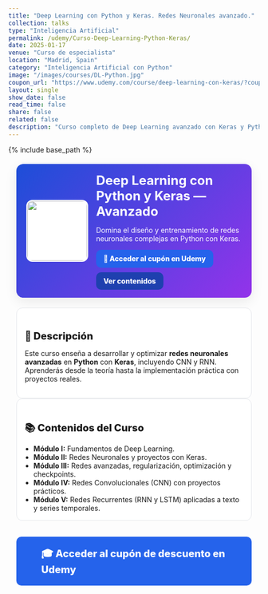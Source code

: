 ```yaml
---
title: "Deep Learning con Python y Keras. Redes Neuronales avanzado."
collection: talks
type: "Inteligencia Artificial"
permalink: /udemy/Curso-Deep-Learning-Python-Keras/
date: 2025-01-17
venue: "Curso de especialista"
location: "Madrid, Spain"
category: "Inteligencia Artificial con Python"
image: "/images/courses/DL-Python.jpg"
coupon_url: "https://www.udemy.com/course/deep-learning-con-keras/?couponCode=AGO_2025"
layout: single
show_date: false
read_time: false
share: false
related: false
description: "Curso completo de Deep Learning avanzado con Keras y Python. Diseña y entrena redes neuronales desde cero con proyectos reales."
---
```


{% include base_path %}

<!-- ✅ SEO -->
<link rel="canonical" href="{{ site.url }}{{ page.permalink }}">
<meta name="robots" content="index,follow">
<meta name="description" content="Curso de Deep Learning avanzado con Python y Keras. Aprende CNN, RNN, optimización y redes avanzadas con proyectos reales.">

<!-- ✅ OG / Twitter -->
<meta property="og:title" content="Deep Learning con Python y Keras — Avanzado">
<meta property="og:description" content="Domina el Deep Learning con Python y Keras. CNN, RNN, optimización y redes avanzadas con proyectos prácticos.">
<meta property="og:type" content="website">
<meta property="og:url" content="{{ site.url }}{{ page.permalink }}">
<meta property="og:image" content="{{ site.url }}{{ page.image }}">
<meta property="og:image:width" content="1200"><meta property="og:image:height" content="630">

<meta name="twitter:card" content="summary_large_image">
<meta name="twitter:title" content="Deep Learning con Python y Keras — Avanzado">
<meta name="twitter:description" content="Curso avanzado con Python y Keras. CNN, RNN, optimización y redes neuronales complejas.">
<meta name="twitter:image" content="{{ site.url }}{{ page.image }}">

<!-- ✅ JSON-LD -->
<script type="application/ld+json">
{
  "@context":"https://schema.org",
  "@type":"Course",
  "name":"Deep Learning con Python y Keras. Redes Neuronales avanzado.",
  "description":"Curso completo de Deep Learning avanzado con Keras y Python. Diseña y entrena redes neuronales desde cero con proyectos reales.",
  "provider":{"@type":"Organization","name":"Udemy","sameAs":"https://www.udemy.com"},
  "educationalCredentialAwarded":"Certificado de finalización",
  "inLanguage":"es",
  "url":"{{ page.coupon_url }}",
  "image":"{{ site.url }}{{ page.image }}",
  "isAccessibleForFree":false,
  "hasCourseInstance":{
    "@type":"CourseInstance",
    "name":"Deep Learning con Python y Keras — Avanzado",
    "courseMode":"online",
    "courseWorkload":"PT15H",
    "inLanguage":"es",
    "startDate":"2025-01-01",
    "endDate":"2025-12-31",
    "eventAttendanceMode":"https://schema.org/OnlineEventAttendanceMode",
    "eventStatus":"https://schema.org/EventScheduled",
    "location":{"@type":"VirtualLocation","url":"https://www.udemy.com"},
    "organizer":{"@type":"Organization","name":"Udemy","url":"https://www.udemy.com"},
    "performer":{"@type":"Person","name":"Manuel Castillo-Cara","url":"https://www.manuelcastillo.eu/"},
    "offers":{
      "@type":"Offer",
      "url":"{{ page.coupon_url }}",
      "priceCurrency":"USD",
      "price":"12.00",
      "availability":"https://schema.org/InStock",
      "validFrom":"2025-04-01",
      "category":"Education"
    }
  }
}
</script>

<!-- 🎨 Estilos -->
<style>
  :root{
    --ink:#1f2937; --bd:#e5e7eb; --card:#fff;
    --cta:#2563eb; --cta-hover:#1d4ed8;
  }
  .course-wrap{max-width:1050px;margin:0 auto;padding:0 1rem}
  .course-hero{
    display:flex;gap:1rem;align-items:center;flex-wrap:wrap;
    background:linear-gradient(135deg,#1d4ed8 0%, #9333ea 100%);
    color:#fff;border-radius:14px;padding:1rem 1.25rem;margin:1.25rem 0;
    box-shadow:0 8px 24px rgba(0,0,0,.08);
  }
  .course-hero img{width:120px;height:120px;object-fit:cover;border-radius:12px;background:#fff;border:2px solid rgba(255,255,255,.7)}
  .course-hero h1{font-size:1.6rem;margin:.1rem 0 .3rem}
  .hero-actions{display:flex;gap:.6rem;flex-wrap:wrap;margin-top:.8rem}
  .btn{padding:.65em 1.05em;border-radius:10px;font-weight:800;text-decoration:none;transition:.15s}
  .btn-primary{background:var(--cta);color:#fff}
  .btn-primary:hover{background:var(--cta-hover)}
  .btn-ghost{background:#1e40af;color:#fff}
  .btn-ghost:hover{background:#1e3a8a}
  .card{background:var(--card);border:1px solid var(--bd);border-radius:12px;padding:1rem}
  .section-title{font-size:1.25rem;font-weight:800;margin-bottom:.8rem}
  .list{margin:.35rem 0 0;padding-left:1.1rem}
  .cta-center{display:flex;justify-content:center;margin:2rem 0}
  .cta-center .btn-primary{padding:1em 2.5em;font-size:1.25rem}
  .page__taxonomy,.page__meta{display:none!important}
</style>

<div class="course-wrap">

  <!-- HERO -->
  <section class="course-hero">
    <img src="{{ page.image }}" alt="Curso Deep Learning con Python y Keras">
    <div style="flex:1">
      <h1>Deep Learning con Python y Keras — Avanzado</h1>
      <p>Domina el diseño y entrenamiento de redes neuronales complejas en Python con Keras.</p>
      <div class="hero-actions">
        <a class="btn btn-primary" href="{{ page.coupon_url }}" target="_blank" rel="noopener">🚀 Acceder al cupón en Udemy</a>
        <a class="btn btn-ghost" href="#contenido" rel="noopener">Ver contenidos</a>
      </div>
    </div>
  </section>

  <!-- DESCRIPCIÓN -->
  <div class="card">
    <h2 id="descripcion" class="section-title">📘 Descripción</h2>
    <p>Este curso enseña a desarrollar y optimizar <strong>redes neuronales avanzadas</strong> en <strong>Python</strong> con <strong>Keras</strong>, incluyendo CNN y RNN. Aprenderás desde la teoría hasta la implementación práctica con proyectos reales.</p>
  </div>

  <!-- CONTENIDOS -->
  <div class="card">
    <h2 id="contenido" class="section-title">📚 Contenidos del Curso</h2>
    <ul class="list">
      <li><strong>Módulo I:</strong> Fundamentos de Deep Learning.</li>
      <li><strong>Módulo II:</strong> Redes Neuronales y proyectos con Keras.</li>
      <li><strong>Módulo III:</strong> Redes avanzadas, regularización, optimización y checkpoints.</li>
      <li><strong>Módulo IV:</strong> Redes Convolucionales (CNN) con proyectos prácticos.</li>
      <li><strong>Módulo V:</strong> Redes Recurrentes (RNN y LSTM) aplicadas a texto y series temporales.</li>
    </ul>
  </div>

  <!-- CTA -->
  <div class="cta-center">
    <a class="btn btn-primary" href="{{ page.coupon_url }}" target="_blank" rel="noopener">🎓 Acceder al cupón de descuento en Udemy</a>
  </div>
</div>